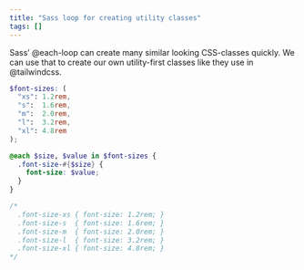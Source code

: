 ```yaml
---
title: "Sass loop for creating utility classes"
tags: []
---
```

Sass’ @each-loop can create many similar looking CSS-classes quickly. We can use that to create our own utility-first classes like they use in @tailwindcss.

```scss
$font-sizes: (
  "xs": 1.2rem,
  "s":  1.6rem,
  "m":  2.0rem,
  "l":  3.2rem,
  "xl": 4.8rem
);

@each $size, $value in $font-sizes {
  .font-size-#{$size} {
    font-size: $value;
  }
}

/*
  .font-size-xs { font-size: 1.2rem; }
  .font-size-s  { font-size: 1.6rem; }
  .font-size-m  { font-size: 2.0rem; }
  .font-size-l  { font-size: 3.2rem; }
  .font-size-xl { font-size: 4.8rem; }
*/
```
